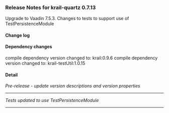 ### Release Notes for krail-quartz 0.7.13

Upgrade to Vaadin 7.5.3.  Changes to tests to support use of TestPersistenceModule

#### Change log



#### Dependency changes

   compile dependency version changed to: krail:0.9.6
   compile dependency version changed to: krail-testUtil:1.0.15

#### Detail

*Pre-release - update version descriptions and version properties*


---
*Tests updated to use TestPersistenceModule*


---
